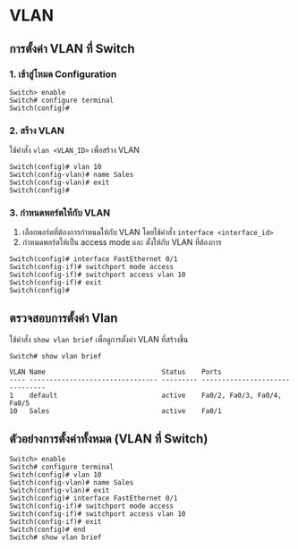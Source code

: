 # VLAN

## การตั้งค่า VLAN ที่ Switch

### 1. เข้าสู่โหมด Configuration

``` CLI
Switch> enable
Switch# configure terminal
Switch(config)#
```

### 2. สร้าง VLAN

ใช้คำสั่ง `vlan <VLAN_ID>` เพื่อสร้าง VLAN

``` CLI
Switch(config)# vlan 10
Switch(config-vlan)# name Sales
Switch(config-vlan)# exit
Switch(config)#
```

### 3. กำหนดพอร์ตให้กับ VLAN

1. เลือกพอร์ตที่ต้องการกำหนดให้กับ VLAN โดยใช้คำสั่ง `interface <interface_id>`
2. กำหนดพอร์ตให้เป็น access mode และ ตั้งให้กับ VLAN ที่ต้องการ

``` CLI
Switch(config)# interface FastEthernet 0/1
Switch(config-if)# switchport mode access
Switch(config-if)# switchport access vlan 10
Switch(config-if)# exit
Switch(config)#
```

## ตรวจสอบการตั้งค่า Vlan

ใช้คำสั่ง `show vlan brief` เพื่อดูการตั้งค่า VLAN ที่สร้างขึ้น

``` CLI
Switch# show vlan brief

VLAN Name                             Status    Ports
---- -------------------------------- --------- -------------------------------
1    default                          active    Fa0/2, Fa0/3, Fa0/4, Fa0/5
10   Sales                            active    Fa0/1
```

## ตัวอย่างการตั้งค่าทั้งหมด (VLAN ที่ Switch)

``` CLI
Switch> enable
Switch# configure terminal
Switch(config)# vlan 10
Switch(config-vlan)# name Sales
Switch(config-vlan)# exit
Switch(config)# interface FastEthernet 0/1
Switch(config-if)# switchport mode access
Switch(config-if)# switchport access vlan 10
Switch(config-if)# exit
Switch(config)# end
Switch# show vlan brief
```
